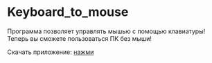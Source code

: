 # Keyboard_to_mouse
Программа позволяет управлять мышью с помощью клавиатуры! Теперь вы сможете пользоваться ПК без мыши!

Скачать приложение: [нажми](https://github.com/Sergey0066/Keyboard_to_mouse/releases/tag/Keyboard_to_mouse)
